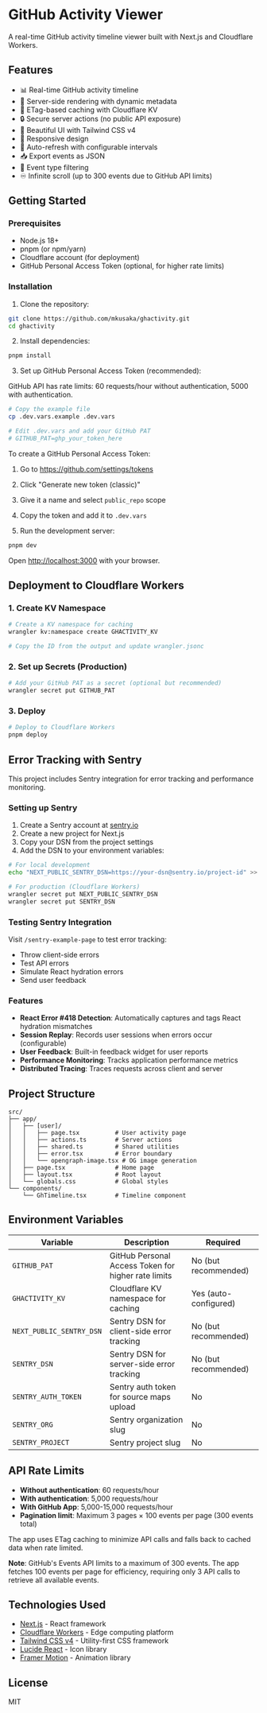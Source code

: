 # GitHub Activity Viewer

A real-time GitHub activity timeline viewer built with Next.js and Cloudflare Workers.

## Features

- 📊 Real-time GitHub activity timeline
- 🚀 Server-side rendering with dynamic metadata
- 💾 ETag-based caching with Cloudflare KV
- 🔒 Secure server actions (no public API exposure)
- 🎨 Beautiful UI with Tailwind CSS v4
- 📱 Responsive design
- 🔄 Auto-refresh with configurable intervals
- 📥 Export events as JSON
- 🎯 Event type filtering
- ♾️ Infinite scroll (up to 300 events due to GitHub API limits)

## Getting Started

### Prerequisites

- Node.js 18+
- pnpm (or npm/yarn)
- Cloudflare account (for deployment)
- GitHub Personal Access Token (optional, for higher rate limits)

### Installation

1. Clone the repository:
```bash
git clone https://github.com/mkusaka/ghactivity.git
cd ghactivity
```

2. Install dependencies:
```bash
pnpm install
```

3. Set up GitHub Personal Access Token (recommended):

GitHub API has rate limits: 60 requests/hour without authentication, 5000 with authentication.

```bash
# Copy the example file
cp .dev.vars.example .dev.vars

# Edit .dev.vars and add your GitHub PAT
# GITHUB_PAT=ghp_your_token_here
```

To create a GitHub Personal Access Token:
1. Go to https://github.com/settings/tokens
2. Click "Generate new token (classic)"
3. Give it a name and select `public_repo` scope
4. Copy the token and add it to `.dev.vars`

4. Run the development server:
```bash
pnpm dev
```

Open [http://localhost:3000](http://localhost:3000) with your browser.

## Deployment to Cloudflare Workers

### 1. Create KV Namespace

```bash
# Create a KV namespace for caching
wrangler kv:namespace create GHACTIVITY_KV

# Copy the ID from the output and update wrangler.jsonc
```

### 2. Set up Secrets (Production)

```bash
# Add your GitHub PAT as a secret (optional but recommended)
wrangler secret put GITHUB_PAT
```

### 3. Deploy

```bash
# Deploy to Cloudflare Workers
pnpm deploy
```

## Error Tracking with Sentry

This project includes Sentry integration for error tracking and performance monitoring.

### Setting up Sentry

1. Create a Sentry account at [sentry.io](https://sentry.io)
2. Create a new project for Next.js
3. Copy your DSN from the project settings
4. Add the DSN to your environment variables:

```bash
# For local development
echo "NEXT_PUBLIC_SENTRY_DSN=https://your-dsn@sentry.io/project-id" >> .dev.vars

# For production (Cloudflare Workers)
wrangler secret put NEXT_PUBLIC_SENTRY_DSN
wrangler secret put SENTRY_DSN
```

### Testing Sentry Integration

Visit `/sentry-example-page` to test error tracking:
- Throw client-side errors
- Test API errors
- Simulate React hydration errors
- Send user feedback

### Features

- **React Error #418 Detection**: Automatically captures and tags React hydration mismatches
- **Session Replay**: Records user sessions when errors occur (configurable)
- **User Feedback**: Built-in feedback widget for user reports
- **Performance Monitoring**: Tracks application performance metrics
- **Distributed Tracing**: Traces requests across client and server

## Project Structure

```
src/
├── app/
│   ├── [user]/
│   │   ├── page.tsx          # User activity page
│   │   ├── actions.ts        # Server actions
│   │   ├── shared.ts         # Shared utilities
│   │   ├── error.tsx         # Error boundary
│   │   └── opengraph-image.tsx # OG image generation
│   ├── page.tsx              # Home page
│   ├── layout.tsx            # Root layout
│   └── globals.css           # Global styles
└── components/
    └── GhTimeline.tsx        # Timeline component
```

## Environment Variables

| Variable | Description | Required |
|----------|-------------|----------|
| `GITHUB_PAT` | GitHub Personal Access Token for higher rate limits | No (but recommended) |
| `GHACTIVITY_KV` | Cloudflare KV namespace for caching | Yes (auto-configured) |
| `NEXT_PUBLIC_SENTRY_DSN` | Sentry DSN for client-side error tracking | No (but recommended) |
| `SENTRY_DSN` | Sentry DSN for server-side error tracking | No (but recommended) |
| `SENTRY_AUTH_TOKEN` | Sentry auth token for source maps upload | No |
| `SENTRY_ORG` | Sentry organization slug | No |
| `SENTRY_PROJECT` | Sentry project slug | No |

## API Rate Limits

- **Without authentication**: 60 requests/hour
- **With authentication**: 5,000 requests/hour
- **With GitHub App**: 5,000-15,000 requests/hour
- **Pagination limit**: Maximum 3 pages × 100 events per page (300 events total)

The app uses ETag caching to minimize API calls and falls back to cached data when rate limited.

**Note**: GitHub's Events API limits to a maximum of 300 events. The app fetches 100 events per page for efficiency, requiring only 3 API calls to retrieve all available events.

## Technologies Used

- [Next.js](https://nextjs.org/) - React framework
- [Cloudflare Workers](https://workers.cloudflare.com/) - Edge computing platform
- [Tailwind CSS v4](https://tailwindcss.com/) - Utility-first CSS framework
- [Lucide React](https://lucide.dev/) - Icon library
- [Framer Motion](https://www.framer.com/motion/) - Animation library

## License

MIT